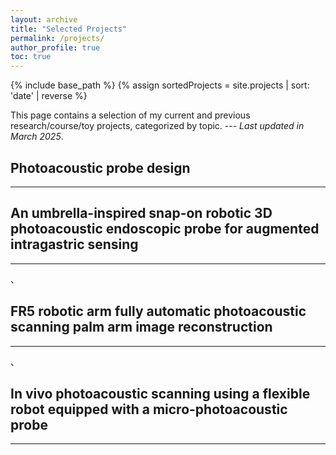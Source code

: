 ```yaml
---
layout: archive
title: "Selected Projects"
permalink: /projects/
author_profile: true
toc: true
---
```

{% include base_path %}
{% assign sortedProjects = site.projects | sort: 'date' | reverse %}

This page contains a selection of my current and previous research/course/toy projects, categorized by topic. --- _Last updated in March 2025_.

## Photoacoustic probe design 
---




## An umbrella-inspired snap-on robotic 3D photoacoustic endoscopic probe for augmented intragastric sensing
---

、

## FR5 robotic arm fully automatic photoacoustic scanning palm arm image reconstruction
---

、

## In vivo photoacoustic scanning using a flexible robot equipped with a micro-photoacoustic probe
---





